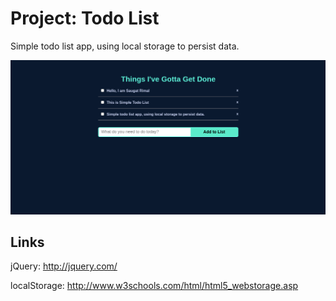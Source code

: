 # Project: Todo List

Simple todo list app, using local storage to persist data.

<img src="https://github.com/saugat-rimal/todo-list/blob/30b675ccf9b2aa18c6d3c9279f04414c8738301d/og-image.png">

## Links

jQuery: http://jquery.com/

localStorage: http://www.w3schools.com/html/html5_webstorage.asp
